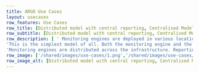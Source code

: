 ```yaml
---
title: ARGO Use Cases
layout: usecases
row_features: Use Cases 
row_title: [Distributed model with central reporting, Centralised Model,Distributed model with local and centralised reporting]
row_subtitle: [Distributed model with central reporting, Centralised Model,Distributed model with local and centralised reporting]
row_description: [ ' Monitoring engines are deployed in various locations across the infrastructure. Each monitoring engine is be configured to monitor a subset of the infrastructure and publish the monitoring results to the reporting engine. The reporting is deployed in a central location and it aggregates the monitoring results produced by each monitoring engine.',
'This is the simplest model of all. Both the monitoring engine and the reporting engine are deployed at the same location. The monitoring engine, monitors the whole infrastructure and pushes the result to the reporting engine. This scenario is commonly found in deployments within one administrative domain, in which there is no need for distributing the deployments across the infrastructure. Of course as the infrastructure might scale, it is possible to transition to a distributed model with a minimal effort.',
'Monitoring engines are distributed across the infrastructure. Reporting engines are deployed locally for local reporting and centrally providing a holistic view.']
row_image: ['/shared/images/use-cases/1.png','/shared/images/use-cases/2.png','/shared/images/use-cases/3.png']
row_image_alt: [Distributed model with central reporting, Centralised Model,Distributed model with local and centralised reporting]
---
```

